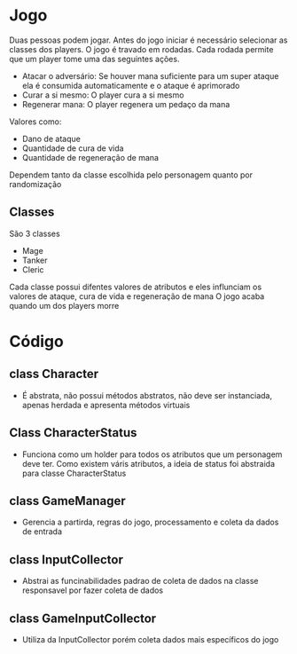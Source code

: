 
# Jogo
Duas pessoas podem jogar.
Antes do jogo iniciar é necessário selecionar as classes dos players.
O jogo é travado em rodadas.
Cada rodada permite que um player tome uma das seguintes ações.
- Atacar o adversário: Se houver mana suficiente para um super ataque ela é consumida automaticamente e o ataque é aprimorado
- Curar a si mesmo: O player cura a si mesmo
- Regenerar mana: O player regenera um pedaço da mana

Valores como:
- Dano de ataque
- Quantidade de cura de vida
- Quantidade de regeneração de mana

Dependem tanto da classe escolhida pelo personagem quanto por randomização
## Classes
São 3 classes
- Mage
- Tanker
- Cleric

Cada classe possui difentes valores de atributos e eles influnciam os valores de ataque, cura de vida e regeneração de mana
O jogo acaba quando um dos players morre

# Código

## class Character
- É abstrata, não possui métodos abstratos, não deve ser instanciada, apenas herdada e apresenta métodos virtuais
## Class CharacterStatus
- Funciona como um holder para todos os atributos que um personagem deve ter. Como existem váris atributos, a ideia de status foi abstraida para classe CharacterStatus
## class GameManager
- Gerencia a partirda, regras do jogo, processamento e coleta da dados de entrada
## class InputCollector
- Abstrai as funcinabilidades padrao de coleta de dados na classe responsavel por fazer coleta <T> de dados
## class GameInputCollector
- Utiliza da InputCollector porém coleta dados mais específicos do jogo
